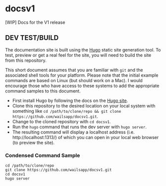 # docsv1
[WIP] Docs for the V1 release

## DEV TEST/BUILD

The documentation site is built using the [Hugo](https://gohugo.io/) static site generation tool. To test, preview or get a real feel for the site, you will need to build the site from this repository.

This short document assumes that you are familiar with `git` and the associated shell tools for your platform. Please note that the initial example commands are based on Linux (but should work on a Mac). I would encourage those who have access to these systems to add the appropriate command samples to this document.

* First install Hugo by following the docs on the [Hugo site](https://gohugo.io/getting-started/installing#readout).
* Clone this repository to the desired location on your local system with something like `cd /path/to/clone/repo && git clone https://github.com/wailsapp/docsv1.git`.
* Change to the cloned repository with `cd docsv1`.
* Run the `hugo` command that runs the dev server with `hugo server`.
* The resulting command will display a localhost address (i.e. http://localhost:1313/) of which you can open in your local web browser (to preview the site).
 

### Condensed Command Sample

```
cd /path/to/clone/repo
git clone https://github.com/wailsapp/docsv1.git
cd docsv1
hugo server
```

